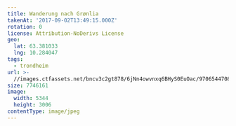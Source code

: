 ```yaml
---
title: Wanderung nach Grønlia
takenAt: '2017-09-02T13:49:15.000Z'
rotation: 0
license: Attribution-NoDerivs License
geo:
  lat: 63.381033
  lng: 10.284047
tags:
  - trondheim
url: >-
  //images.ctfassets.net/bncv3c2gt878/6jNn4owvnxq6BHyS0EuOac/9706544708e321473c1ef69c280a9633/wanderung-nach-grnlia_36817760156_o
size: 7746161
image:
  width: 5344
  height: 3006
contentType: image/jpeg
---
```


